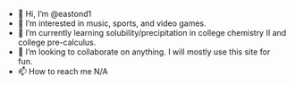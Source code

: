 - 👋 Hi, I’m @eastond1
- 👀 I’m interested in music, sports, and video games.
- 🌱 I’m currently learning solubility/precipitation in college chemistry II and college pre-calculus.
- 💞️ I’m looking to collaborate on anything. I will mostly use this site for fun.
- 📫 How to reach me N/A

<!---
eastond1/eastond1 is a ✨ special ✨ repository because its `README.md` (this file) appears on your GitHub profile.
You can click the Preview link to take a look at your changes.
--->
